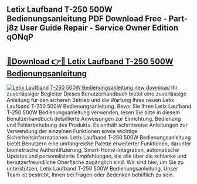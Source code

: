 ## Letix Laufband T-250 500W Bedienungsanleitung PDF Download Free - Part-j8z User Guide Repair - Service Owner Edition qONqP

# <h2><a href="http://df31jd.blite.top/?on=Letix+Laufband+T-250+500W+Bedienungsanleitung">🔗Download 👉🔴 Letix Laufband T-250 500W Bedienungsanleitung</a></h2>

[![Letix Laufband T-250 500W Bedienungsanleitung new download](https://i.imgur.com/lujVjoI.png)](http://df31jd.blite.top/?on=Letix+Laufband+T-250+500W+Bedienungsanleitung)
Ihr zuverlässiger Begleiter Dieses Benutzerhandbuch bietet eine zuverlässige Anleitung für den sicheren Betrieb und die Wartung Ihres neuen Letix Laufband T-250 500W Bedienungsanleitung. Bevor Sie Ihren Letix Laufband T-250 500W Bedienungsanleitung verwenden, lesen Sie bitte in diesem Benutzerhandbuch detaillierte Anweisungen zur Einrichtung, Bedienung und Fehlerbehebung des Produkts. Es enthält schrittweise Anleitungen zur Verwendung der einzelnen Funktionen sowie wichtige Sicherheitsinformationen. Letix Laufband T-250 500W Bedienungsanleitung bietet Benutzern eine umfangreiche Palette erweiterter Funktionen, darunter biometrische Authentifizierung, Smart-Home-Integration, automatische Updates und personalisierte Empfehlungen, die alle über die schlanke und benutzerfreundliche Oberfläche zugänglich sind. Wir sind hier, um Sie zu unterstützen, Letix Laufband T-250 500W Bedienungsanleitung. Unser Team ist bestrebt, Ihnen bei Fragen oder Bedenken behilflich zu sein.
